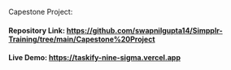 Capestone Project: 

#### Repository Link: https://github.com/swapnilgupta14/Simpplr-Training/tree/main/Capestone%20Project
#### Live Demo:  https://taskify-nine-sigma.vercel.app
